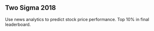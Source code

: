 ## Two Sigma 2018

Use news analytics to predict stock price performance. Top 10% in final leaderboard.
